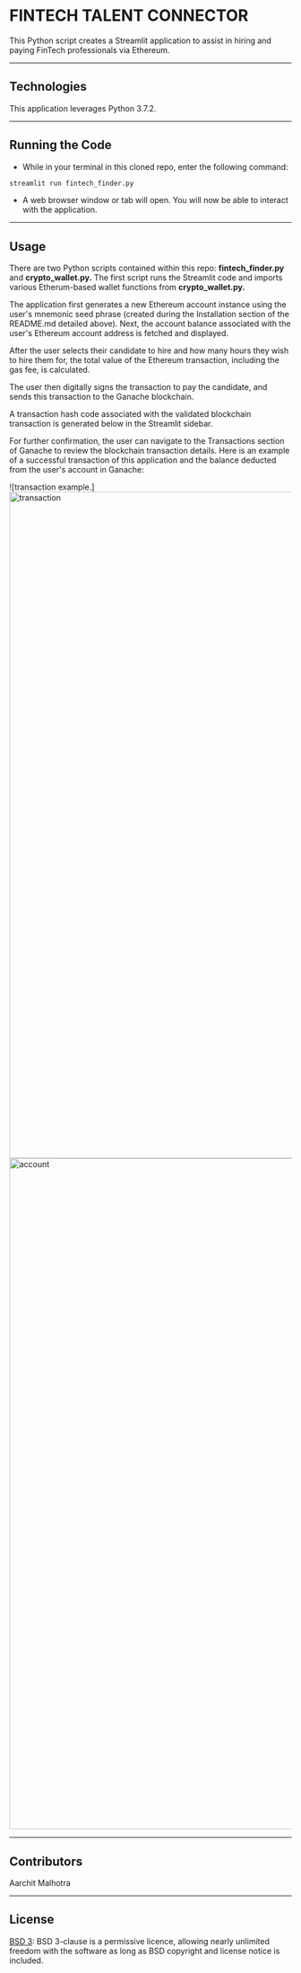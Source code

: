 
# FINTECH TALENT CONNECTOR

This Python script creates a Streamlit application to assist in hiring and paying FinTech professionals via Ethereum. 

---
## Technologies

This application leverages Python 3.7.2.

---
## Running the Code

* While in your terminal in this cloned repo, enter the following command:

```python
streamlit run fintech_finder.py
```
* A web browser window or tab will open. You will now be able to interact with the application.
---
## Usage

There are two Python scripts contained within this repo: **fintech_finder.py** and **crypto_wallet.py.** The first script runs the Streamlit code and imports various Etherum-based wallet functions from **crypto_wallet.py.**

The application first generates a new Ethereum account instance using the user's mnemonic seed phrase (created during the Installation section of the README.md detailed above). Next, the account balance associated with the user's Ethereum account address is fetched and displayed.

After the user selects their candidate to hire and how many hours they wish to hire them for, the total value of the Ethereum transaction, including the gas fee, is calculated.

The user then digitally signs the transaction to pay the candidate, and sends this transaction to the Ganache blockchain.

A transaction hash code associated with the validated blockchain transaction is generated below in the Streamlit sidebar.

For further confirmation, the user can navigate to the Transactions section of Ganache to review the blockchain transaction details. Here is an example of a successful transaction of this application and the balance deducted from the user's account in Ganache:

![transaction example.] <img width="1187" alt="transaction" src="https://user-images.githubusercontent.com/100783805/187078142-73408de9-c795-4896-815f-fc7dcb87d919.png">
<img width="1195" alt="account" src="https://user-images.githubusercontent.com/100783805/187078175-a3f16069-52c6-4255-8f00-26eec67d9f6f.png">



---
## Contributors

Aarchit Malhotra

---

## License

[BSD 3](https://choosealicense.com/licenses/bsd-3-clause-clear/): BSD 3-clause is a permissive licence, allowing nearly unlimited freedom with the software as long as BSD copyright and license notice is included.
